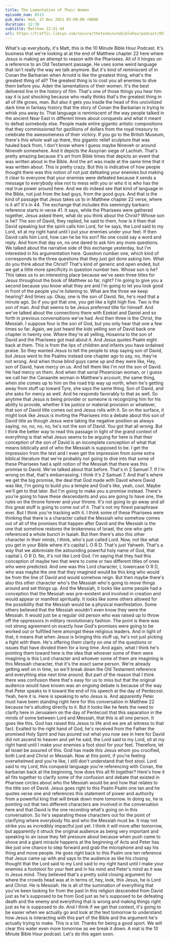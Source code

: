 ```yaml
---
title: The Lamentation of Their Women
episode_num: 0513
pub_date: Wed, 17 Nov 2021 03:00:00 +0000
duration: 12:36
subtitle: Matthew 22:41-44
url: https://traffic.libsyn.com/secure/thetenminutebiblehourpodcast/0513_-_The_Lamentation_of_Their_Women.mp3
---
```


 What's up everybody, it's Matt, this is the 10 Minute Bible Hour Podcast. It's business that we're looking at at the end of Matthew chapter 22 here where Jesus is making an attempt to reason with the Pharisees. All of it hinges on a reference to an Old Testament passage. He uses some weird language that isn't really the way we talk anymore. But it's kind of reminiscent of in Conan the Barbarian when Arnold is like the greatest thing, what's the greatest thing of all? The greatest thing is to cost you all enemies to dive them before you. Adeir the lamentations of their women. It's the best delivered line in the history of film. That's one of those things you hear him say it is just shocking because who really thinks that's the greatest thing in all of life grows, man. But also it gets you inside the head of this uncivilized dark time in fantasy history that the story of Conan the Barbarian is trying to whisk you away to. That language is reminiscent of the way people talked in the ancient Near East in different times about conquests and what it meant to defeat somebody else. People made entire gigantic artistic compositions that they commissioned for gazillions of dollars from the royal treasury to celebrate the awesomeness of their victory. If you go to the British Museum, there's this whole wall up there, this gigantic relief sculpture that was hauled back from, I don't know where I guess maybe Nineveh or around Nineveh somewhere. And it depicts the Assyrian siege of Lachish. That's pretty amazing because it's art from Bible times that depicts an event that was written about in the Bible. And the art was made at the same time that it was written about. This is pretty crazy. But this is indicative of how people thought there was this notion of not just defeating your enemies but making it clear to everyone that your enemies were defeated because it sends a message to everybody else not to mess with you or who it is who has the real true power around here. And we do indeed see that kind of language in the Bible, not just from the bad guys, from the good guys. And that is the kind of passage that Jesus takes us to in Matthew chapter 22 verse, where is it at? It's in 44. The exchange that includes this seemingly barbaric reference starts in verse 41. It says, while the Pharisees were gathered together, Jesus asked them, what do you think about the Christ? Whose son is he? The son of David, they replied, he said to them, how is it then that David speaking but the spirit calls him Lord, for he says, the Lord said to my Lord, sit at my right hand until I put your enemies under your feet. If then David calls him Lord, how can he be his son? No one could say a word and reply. And from that day on, no one dared to ask him any more questions. We talked about the narrative side of this exchange yesterday, but I'm interested in his argumentation here. Question number one, which kind of corresponds to the three questions that they just got done asking him. What do you think about the Christ? That's kind of generic and open ended, but we get a little more specificity in question number two. Whose son is he? This takes us to an interesting place because we've seen three titles for Jesus throughout the book of Matthew so far, right? I'm going to give you a second because you know what they are and I'm going to let you look good in front of the people you're listening to. What are the three we keep hearing? And times up. Okay, one is the son of David. No, he's read that a minute ago. So if you got that one, you get like a light high five. Two is the son of man. And that seems to be Jesus preferred title for himself. And we've talked about the connections there with Ezekiel and Daniel and so forth in previous conversations we've had. And then three is the Christ, the Messiah. I suppose four is the son of God, but you only hear that one a few times so far. Again, we just heard the kids yelling son of David back one chapter in twenty one. Where they're all yelling, Hosanna to the son of David and the Pharisees got mad about it. And Jesus quotes Psalm eight back at them. This is from the lips of children and infants you have ordained praise. So they wanted Jesus to tell the people to stop saying son of David, but Jesus went to the Psalms instead one chapter ago to say, no, they're not wrong. And when those blind guys came up and they were like, Hey, son of David, have mercy on us. And tell them like I'm not the son of David. He had mercy on them. And when that serial Phoenician woman, or I guess we call her the Canaanite woman in Matthew's account, the same thing, when she comes up to him on the road trip way up north, when he's getting away from stuff up toward Tyre, she says the same thing. Son of David, and she asks for mercy as well. And he responds favorably to that as well. So anytime that Jesus is being provider or someone is recognizing him for his ability to provide, whether it be justice or material provision or whatever, that son of David title comes out and Jesus rolls with it. So on the surface, it might look like Jesus is inviting the Pharisees into a debate about this son of David title as though Jesus were taking the negative position as always saying, no, no, no, no, he's not the son of David. You got that all wrong. But I think the better way to read this passage in light of the grand context of everything is that what Jesus seems to be arguing for here is that their conception of the son of David is an incomplete conception of what that means biblically and of who the Messiah is supposed to be. I get the impression from the text and I even get the impression from some extra biblical literature that we're probably not going to dive into that some of these Pharisees had a split notion of the Messiah that there was this promise to David. We've talked about that before. That's in 2 Samuel 7. If I'm wrong on that, that's embarrassing. I think it's 2 Samuel 7. And that's where we get the big promise, the deal that God made with David where David was like, I'm going to build you a temple and God's like, yeah, cool. Maybe we'll get to that later. But I'm going to make you a promise instead. There's you're going to have these descendants and you are going to have one, the rules on the throne forever and your throne. It's not going to go away and all this great stuff is going to come out of it. That's not my finest paraphrase ever. But I think you're tracking with it. I think some of these Pharisees were thinking that there is a character called the Messiah who somehow comes out of all of the promises that happen after David and the Messiah is the one that somehow restores the brokenness of Israel, the one who gets referenced a whole bunch in Isaiah. But then there's also this other character in their minds, I think, who's just called Lord. Now, not like what you get in your Bible where it's capital L O R D. That's just Yahweh. That's a way that we abbreviate the astounding powerful holy name of God, that capital L O R D. No, it's not like Lord God. I'm saying that they had this conception of maybe two that were to come or two different titles of ones who were predicted. And one was this Lord character, L lowercase O R D, who was maybe the one that they imagined would be this king who would be from the line of David and would somehow reign. But then maybe there's also this other character who's the Messiah who's going to move things around and set things up. And the Messiah, it looks like some people had a conception that the Messiah was pre-existent and involved in creation and would appear or manifest spiritually. It looks like some others allowed for the possibility that the Messiah would be a physical manifestation. Some others believed that the Messiah wouldn't even know they were the Messiah. It would just be a regular old person who was raised up to throw off the oppressors in military revolutionary fashion. The point is there was not strong agreement on exactly how God's promises were going to be worked out or fulfilled here amongst these religious leaders. And in light of that, it means that when Jesus is bringing this stuff up, he's not just picking a fight with them. He's offering them clarity on one of the questions or issues that have divided them for a long time. And again, what I think he's pointing them toward here is the idea that whoever some of them were imagining is this Lord character and whoever some of them are imagining is this Messiah character, that it's the exact same person. We're already getting well on in time, so we'll break down the Old Testament reference and everything else next time around. But part of the reason that I think there was confusion there that's easy for us to miss but that the original audience would have known was an ongoing debate is because of the way that Peter speaks to it toward the end of his speech at the day of Pentecost. Yeah, here it is. Here is speaking to who Jesus is. And apparently Peter must have been standing right here for this conversation in Matthew 22 because he's alluding directly to it. But it looks like he feels the need to clarify here in Jerusalem on the day of Pentecost that this separation in the minds of some between Lord and Messiah, that this is all one person. It goes like this. God has raised this Jesus to life and we are all witness to that fact. Exalted to the right hand of God, he's received from the Father the promised Holy Spirit and has poured out what you now see in here for David did not ascend to heaven and yet he said, the Lord said to my Lord, sit at my right hand until I make your enemies a foot stool for your feet. Therefore, let all Israel be assured of this. God has made this Jesus whom you crucified, both Lord and Christ or Messiah. Now at this point, if you're feeling overwhelmed and you're like, I still don't understand that foot stool. Lord said to my Lord, this conquest language you're referencing with Conan, the barbarian back at the beginning, how does this all fit together? Here's how it all fits together to clarify some of the confusion and debate that existed in Pharisee circles about who the Messiah would be and how that relates to the title son of David. Jesus goes right to this Psalm Psalm one tan and he quotes verse one and references this statement of power and authority from a powerful king that will break down more tomorrow. In doing so, he is pointing out that two different characters are involved in the conversation here and that David is the one recording what's going on in this conversation. So he's separating these characters out for the point of clarifying where everybody fits and who the Messiah must be. It may not strike you as incredibly impactful just yet. I think it will more after tomorrow, but apparently it struck the original audience as being very important and speaking to an issue they felt pressure about because when push came to shove and a giant miracle happens at the beginning of Acts and Peter has like just one chance to step forward and grab the microphone and say his thing and move people. He goes right back to this Psalm one ten reference that Jesus came up with and says to the audience as like his closing thought that the Lord said to my Lord said to my right hand until I make your enemies a footstool for your feet and in his mind and Peter's mind as it was in Jesus mind. They believed that's a pretty solid closing argument for where the crowds head was at in terms of, hey, look, this Jesus, he is Lord and Christ. He is Messiah. He is all of the summation of everything that you've been looking for from the past in this religion descended from David just as he's supposed to be from God just as he's supposed to be defeating death and the enemy and everything that is wrong and making things right just as he is supposed to do. And I think if we get that context, it's going to be easier when we actually go and look at the text tomorrow to understand how Jesus is interacting with this part of the Bible and the argument he's actually trying to make. This is a lot. Thanks for being a good sport. We will clear this water even more tomorrow as we break it down. A mat is the 10 Minute Bible Hour podcast. Let's do this again soon.